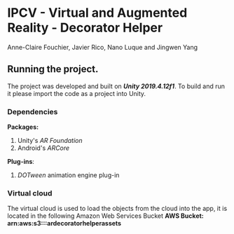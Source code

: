 # IPCV - Virtual and Augmented Reality - Decorator Helper
Anne-Claire Fouchier, Javier Rico, Nano Luque and Jingwen Yang

## Running the project.
The project was developed and built on ***Unity 2019.4.12f1***. To build and run it please import the code as a project into Unity. 

### Dependencies
**Packages:** 
1. Unity's *AR Foundation* 
2. Android's *ARCore* 

**Plug-ins**: 
1. *DOTween* animation engine plug-in

### Virtual cloud
The virtual cloud is used to load the objects from the cloud into the app, it is located in the following Amazon Web Services Bucket
**AWS Bucket: arn:aws:s3:::ardecoratorhelperassets**
